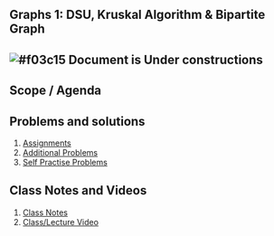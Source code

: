 
## Graphs 1: DSU, Kruskal Algorithm & Bipartite Graph

## ![#f03c15](https://placehold.co/15x15/f03c15/f03c15.png) Document is Under constructions

## Scope / Agenda
  

## Problems and solutions

1. [Assignments]()
2. [Additional Problems]()
3. [Self Practise Problems]()

## Class Notes and Videos

1. [Class Notes](../../self/DSA%204.2/Graphs%201%20DSU,%20Kruskal%20Algorithm%20&%20Bipartite%20Graph.md)
2. [Class/Lecture Video](https://youtu.be/N3RKm1ipGZE)